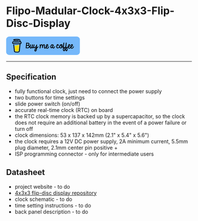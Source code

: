 # Flipo-Madular-Clock-4x3x3-Flip-Disc-Display
<a href="https://www.buymeacoffee.com/marcinsaj"><img src="https://github.com/marcinsaj/marcinsaj/blob/main/Buy-me-a-coffee.png" /></a>

---
## Specification
- fully functional clock, just need to connect the power supply
- two buttons for time settings
- slide power switch (on/off)
- accurate real-time clock (RTC) on board
- the RTC clock memory is backed up by a supercapacitor, so the clock does not require an additional battery in the event of a power failure or turn off
- clock dimensions: 53 x 137 x 142mm (2.1" x 5.4" x 5.6")
- the clock requires a 12V DC power supply, 2A minimum current, 5.5mm plug diameter, 2.1mm center pin positive +
- ISP programming connector - only for intermediate users

## Datasheet
  - project website - to do
  - [4x3x3 flip-disc display repository](https://github.com/marcinsaj/Flipo-4x3x3-Flip-Disc-Display)
  - clock schematic - to do
  - time setting instructions - to do
  - back panel description - to do
